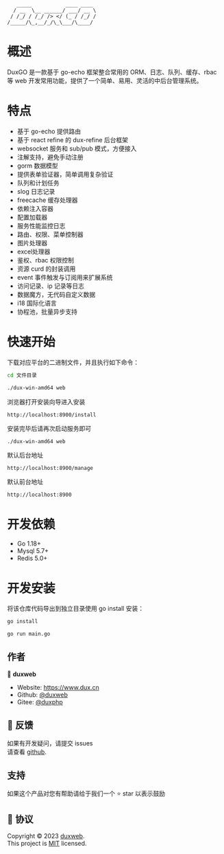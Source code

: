 
```
   _____           ____ ____
  / __  \__ ______/ ___/ __ \
 / /_/ / /_/ /> </ (_ / /_/ /
/_____/\_,__/_/\_\___/\____/  
```


# 概述
DuxGO 是一款基于 go-echo 框架整合常用的 ORM、日志、队列、缓存、rbac 等 web 开发常用功能，提供了一个简单、易用、灵活的中后台管理系统。


# 特点

- 基于 go-echo 提供路由
- 基于 react refine 的 dux-refine 后台框架
- websocket 服务和 sub/pub 模式，方便接入
- 注解支持，避免手动注册
- gorm 数据模型
- 提供表单验证器，简单调用复杂验证
- 队列和计划任务
- slog 日志记录
- freecache 缓存处理器
- 依赖注入容器
- 配置加载器
- 服务性能监控日志
- 路由、权限、菜单控制器
- 图片处理器
- excel处理器
- 鉴权、rbac 权限控制
- 资源 curd 的封装调用
- event 事件触发与订阅用来扩展系统
- 访问记录、ip 记录等日志
- 数据魔方，无代码自定义数据
- i18 国际化语言
- 协程池，批量异步支持

# 快速开始

下载对应平台的二进制文件，并且执行如下命令：

```sh
cd 文件目录

./dux-win-amd64 web
```

浏览器打开安装向导进入安装

```
http://localhost:8900/install
```

安装完毕后请再次启动服务即可

```sh
./dux-win-amd64 web
```

默认后台地址
```
http://localhost:8900/manage
```


默认前台地址
```
http://localhost:8900
```


# 开发依赖

- Go 1.18+
- Mysql 5.7+
- Redis 5.0+

# 开发安装

将该仓库代码导出到独立目录使用 go install 安装：

```sh
go install

go run main.go
```



## 作者

👤 **duxweb**

* Website: https://www.dux.cn
* Github: [@duxweb](https://github.com/duxweb)
* Gitee: [@duxphp](https://gitee.com/duxphp/)

## 🤝 反馈

如果有开发疑问，请提交 issues <br />请查看 [github](https://github.com/duxweb/duxgo/issues).

## 支持


如果这个产品对您有帮助请给于我们一个 ⭐️ star 以表示鼓励

## 📝 协议

Copyright © 2023 [duxweb](https://github.com/duxweb).<br />
This project is [MIT](https://github.com/duxweb/dux-lite/blob/main/LICENSE) licensed.
